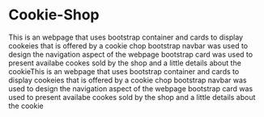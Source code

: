 # Cookie-Shop
This is an webpage that uses bootstrap container and cards to display cookeies that is offered by a cookie chop bootstrap navbar was used to design the navigation aspect of the webpage bootstrap card was used to present availabe cookes sold by the shop and a little details about the cookieThis is an webpage that uses bootstrap container and cards to display cookeies that is offered by a cookie chop bootstrap navbar was used to design the navigation aspect of the webpage bootstrap card was used to present availabe cookes sold by the shop and a little details about the cookie
